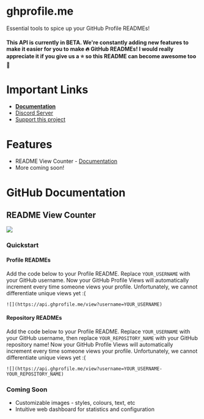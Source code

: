 # ghprofile.me
Essential tools to spice up your GitHub Profile READMEs!

#### This API is currently in BETA. We're constantly adding new features to make it easier for you to make 🔥 GitHub READMEs! I would really appreciate it if you give us a ⭐ so this README can become awesome too 💖

# Important Links
- [**Documentation**](https://docs.ghprofile.me/)
- [Discord Server](https://discord.kevinthomas.codes/)
- [Support this project](https://paypal.me/tmkev)

# Features
- README View Counter - [Documentation](https://docs.ghprofile.me/features/view-counter)
- More coming soon!

# GitHub Documentation

## README View Counter
![](https://api.ghprofile.me/view?username=TrustedMercury-ghprofile.me)

### Quickstart
#### Profile READMEs
Add the code below to your Profile README. Replace ``YOUR_USERNAME`` with your GitHub username. Now your GitHub Profile Views will automatically increment every time someone views your profile. Unfortunately, we cannot differentiate unique views yet :(
```
![](https://api.ghprofile.me/view?username=YOUR_USERNAME)
```

#### Repository READMEs
Add the code below to your Profile README. Replace ``YOUR_USERNAME`` with your GitHub username, then replace ``YOUR_REPOSITORY_NAME`` with your GitHub repository name! Now your GitHub Profile Views will automatically increment every time someone views your profile. Unfortunately, we cannot differentiate unique views yet :(
```
![](https://api.ghprofile.me/view?username=YOUR_USERNAME-YOUR_REPOSITORY_NAME)
```

### Coming Soon
- Customizable images - styles, colours, text, etc
- Intuitive web dashboard for statistics and configuration
